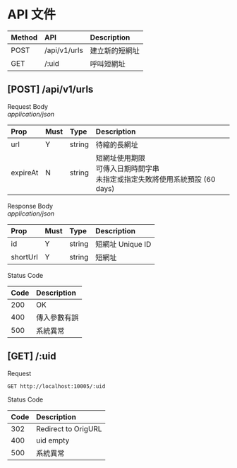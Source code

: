 # API 文件

| Method | API          | Description    |
| :----- | :----------- | :------------- |
| POST   | /api/v1/urls | 建立新的短網址 |
| GET    | /:uid        | 呼叫短網址     |


## [POST] /api/v1/urls

Request Body  
*application/json*  

| Prop     | Must | Type   | Description                                                                          |
| :------- | :--- | :----- | :----------------------------------------------------------------------------------- |
| url      | Y    | string | 待縮的長網址                                                                         |
| expireAt | N    | string | 短網址使用期限 <br> 可傳入日期時間字串 <br> 未指定或指定失敗將使用系統預設 (60 days) |

Response Body  
*application/json*  

| Prop     | Must | Type   | Description      |
| :------- | :--- | :----- | :--------------- |
| id       | Y    | string | 短網址 Unique ID |
| shortUrl | Y    | string | 短網址           |

Status Code

| Code | Description  |
| :--- | :----------- |
| 200  | OK           |
| 400  | 傳入參數有誤 |
| 500  | 系統異常     |

## [GET] /:uid

Request

```text
GET http://localhost:10005/:uid
```

Status Code

| Code | Description         |
| :--- | :------------------ |
| 302  | Redirect to OrigURL |
| 400  | uid empty           |
| 500  | 系統異常            |